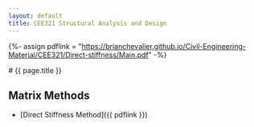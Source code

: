 ```yaml
---
layout: default
title: CEE321 Structural Analysis and Design
---
```


{%- assign pdflink = "https://brianchevalier.github.io/Civil-Engineering-Material/CEE321/Direct-stiffness/Main.pdf" -%}

<div markdown="1">
# {{ page.title }}

## Matrix Methods
* [Direct Stiffness Method]({{ pdflink }})

</div>
